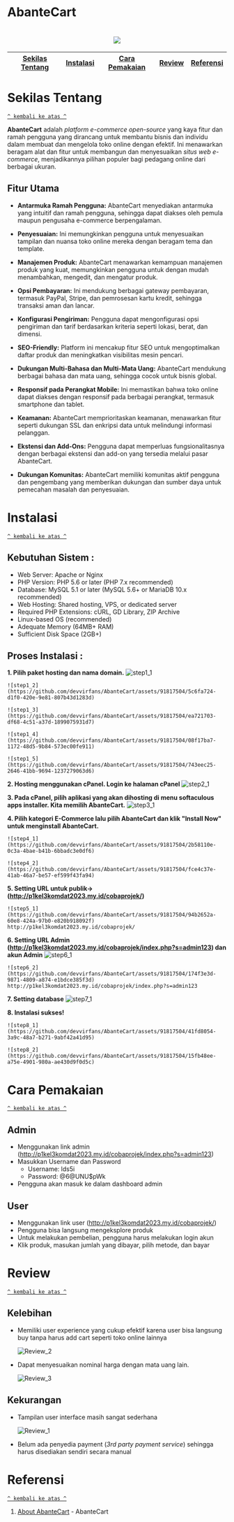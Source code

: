 # AbanteCart
<h1 align="center"><img src="https://github.com/devvirfans/AbanteCart/assets/91817504/63453d13-859d-45a8-8b94-885104e5a552"></h1>

[Sekilas Tentang](#sekilas-tentang) | [Instalasi](#instalasi) | [Cara Pemakaian](#cara-pemakaian) | [Review](#review) | [Referensi](#referensi)
:---:|:---:|:---:|:---:|:---:|



# Sekilas Tentang
[`^ kembali ke atas ^`](#)

**AbanteCart** adalah *platform e-commerce open-source* yang kaya fitur dan ramah pengguna yang dirancang untuk membantu bisnis dan individu dalam membuat dan mengelola toko online dengan efektif. Ini menawarkan beragam alat dan fitur untuk membangun dan menyesuaikan *situs web e-commerce*, menjadikannya pilihan populer bagi pedagang online dari berbagai ukuran.

## Fitur Utama

- **Antarmuka Ramah Pengguna:** AbanteCart menyediakan antarmuka yang intuitif dan ramah pengguna, sehingga dapat diakses oleh pemula maupun pengusaha e-commerce berpengalaman.

- **Penyesuaian:** Ini memungkinkan pengguna untuk menyesuaikan tampilan dan nuansa toko online mereka dengan beragam tema dan template.

- **Manajemen Produk:** AbanteCart menawarkan kemampuan manajemen produk yang kuat, memungkinkan pengguna untuk dengan mudah menambahkan, mengedit, dan mengatur produk.

- **Opsi Pembayaran:** Ini mendukung berbagai gateway pembayaran, termasuk PayPal, Stripe, dan pemrosesan kartu kredit, sehingga transaksi aman dan lancar.

- **Konfigurasi Pengiriman:** Pengguna dapat mengonfigurasi opsi pengiriman dan tarif berdasarkan kriteria seperti lokasi, berat, dan dimensi.

- **SEO-Friendly:** Platform ini mencakup fitur SEO untuk mengoptimalkan daftar produk dan meningkatkan visibilitas mesin pencari.

- **Dukungan Multi-Bahasa dan Multi-Mata Uang:** AbanteCart mendukung berbagai bahasa dan mata uang, sehingga cocok untuk bisnis global.

- **Responsif pada Perangkat Mobile:** Ini memastikan bahwa toko online dapat diakses dengan responsif pada berbagai perangkat, termasuk smartphone dan tablet.

- **Keamanan:** AbanteCart memprioritaskan keamanan, menawarkan fitur seperti dukungan SSL dan enkripsi data untuk melindungi informasi pelanggan.

- **Ekstensi dan Add-Ons:** Pengguna dapat memperluas fungsionalitasnya dengan berbagai ekstensi dan add-on yang tersedia melalui pasar AbanteCart.

- **Dukungan Komunitas:** AbanteCart memiliki komunitas aktif pengguna dan pengembang yang memberikan dukungan dan sumber daya untuk pemecahan masalah dan penyesuaian.

# Instalasi
[`^ kembali ke atas ^`](#)

## Kebutuhan Sistem :
- Web Server: Apache or Nginx
- PHP Version: PHP 5.6 or later (PHP 7.x recommended)
- Database: MySQL 5.1 or later (MySQL 5.6+ or MariaDB 10.x recommended)
- Web Hosting: Shared hosting, VPS, or dedicated server
- Required PHP Extensions: cURL, GD Library, ZIP Archive
- Linux-based OS (recommended)
- Adequate Memory (64MB+ RAM)
- Sufficient Disk Space (2GB+)


## Proses Instalasi :
**1. Pilih paket hosting dan nama domain.**
    ![step1_1](https://github.com/devvirfans/AbanteCart/assets/91817504/33297b4e-9900-4a08-b332-8fff3a068e9a)

    ![step1_2](https://github.com/devvirfans/AbanteCart/assets/91817504/5c6fa724-d1f0-420e-9e81-807b43d1283d) 
    
    ![step1_3](https://github.com/devvirfans/AbanteCart/assets/91817504/ea721703-df68-4c51-a37d-1899075931d7) 
    
    ![step1_4](https://github.com/devvirfans/AbanteCart/assets/91817504/08f17ba7-1172-48d5-9b84-573ec00fe911) 
    
    ![step1_5](https://github.com/devvirfans/AbanteCart/assets/91817504/743eec25-2646-41bb-9694-1237279063d6)
    

  
**2. Hosting menggunakan cPanel. Login ke halaman cPanel**
   ![step2_1](https://github.com/devvirfans/AbanteCart/assets/117278512/9a99f569-a1bf-4d53-b4bb-5497fc88ad9a)
   

**3. Pada cPanel, pilih aplikasi yang akan dihosting di menu softaculous apps installer. Kita memilih AbanteCart.**
    ![step3_1](https://github.com/devvirfans/AbanteCart/assets/91817504/6bf433d7-4307-4014-8ba5-ebfebd4dd7df)

    

**4. Pilih kategori E-Commerce lalu pilih AbanteCart dan klik "Install Now" untuk menginstall AbanteCart.**

    ![step4_1](https://github.com/devvirfans/AbanteCart/assets/91817504/2b58110e-0c3a-4bae-b41b-6bbadc3e0df6)

    ![step4_2](https://github.com/devvirfans/AbanteCart/assets/91817504/fce4c37e-41ab-46a7-be57-ef599f43fa94)
   

**5. Setting URL untuk publik-> (http://p1kel3komdat2023.my.id/cobaprojek/)**

    ![step5_1](https://github.com/devvirfans/AbanteCart/assets/91817504/94b2652a-60e8-424a-97b0-e820b918092f)
    http://p1kel3komdat2023.my.id/cobaprojek/ 
   

**6. Setting URL Admin (http://p1kel3komdat2023.my.id/cobaprojek/index.php?s=admin123) dan akun Admin**
    ![step6_1](https://github.com/devvirfans/AbanteCart/assets/91817504/94b2652a-60e8-424a-97b0-e820b918092f)

    ![step6_2](https://github.com/devvirfans/AbanteCart/assets/91817504/174f3e3d-9871-4809-a874-e1bdce385f3d)
    http://p1kel3komdat2023.my.id/cobaprojek/index.php?s=admin123

**7. Setting database**
    ![step7_1](https://github.com/devvirfans/AbanteCart/assets/117278512/bf724a74-1635-4091-8f11-cf9b63d7e584)
    

**8. Instalasi sukses!**

    ![step8_1](https://github.com/devvirfans/AbanteCart/assets/91817504/41fd8054-3a9c-48a7-b271-9abf42a41d95)

    ![step8_2](https://github.com/devvirfans/AbanteCart/assets/91817504/15fb48ee-a75e-4901-980a-ae430d9f0d5c)
   

# Cara Pemakaian
[`^ kembali ke atas ^`](#)

## Admin
- Menggunakan link admin (http://p1kel3komdat2023.my.id/cobaprojek/index.php?s=admin123)
- Masukkan Username dan Password
    + Username: lds5i
    + Password: @6@UNU$pWk
- Pengguna akan masuk ke dalam dashboard admin
## User
- Menggunakan link user (http://p1kel3komdat2023.my.id/cobaprojek/)
- Pengguna bisa langsung mengeksplore produk
- Untuk melakukan pembelian, pengguna harus melakukan login akun
- Klik produk, masukan jumlah yang dibayar, pilih metode, dan bayar


# Review
[`^ kembali ke atas ^`](#)
## Kelebihan
- Memiliki user experience yang cukup efektif karena user bisa langsung buy tanpa harus add cart seperti toko online lainnya 

    ![Review_2](https://github.com/devvirfans/AbanteCart/assets/91817504/23be98de-5c3f-4b17-b01c-fe39ef2fc735)

- Dapat menyesuaikan nominal harga dengan mata uang lain.

    ![Review_3](https://github.com/devvirfans/AbanteCart/assets/91817504/5d92ccac-041b-4631-9219-b5022fd59bdb)

## Kekurangan
- Tampilan user interface masih sangat sederhana

    ![Review_1](https://github.com/devvirfans/AbanteCart/assets/91817504/2d75c089-c2ad-44a5-aca3-a278c7889193)

- Belum ada penyedia payment (*3rd party payment service*) sehingga harus disediakan sendiri secara manual

   

# Referensi
[`^ kembali ke atas ^`](#)

1. [About AbanteCart](https://www.abantecart.com/about-abantecart-ecommerce) - AbanteCart
